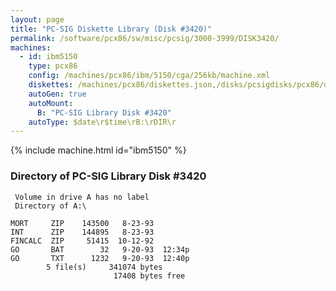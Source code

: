 ```yaml
---
layout: page
title: "PC-SIG Diskette Library (Disk #3420)"
permalink: /software/pcx86/sw/misc/pcsig/3000-3999/DISK3420/
machines:
  - id: ibm5150
    type: pcx86
    config: /machines/pcx86/ibm/5150/cga/256kb/machine.xml
    diskettes: /machines/pcx86/diskettes.json,/disks/pcsigdisks/pcx86/diskettes.json
    autoGen: true
    autoMount:
      B: "PC-SIG Library Disk #3420"
    autoType: $date\r$time\rB:\rDIR\r
---
```


{% include machine.html id="ibm5150" %}

### Directory of PC-SIG Library Disk #3420

     Volume in drive A has no label
     Directory of A:\

    MORT     ZIP    143500   8-23-93
    INT      ZIP    144895   8-23-93
    FINCALC  ZIP     51415  10-12-92
    GO       BAT        32   9-20-93  12:34p
    GO       TXT      1232   9-20-93  12:40p
            5 file(s)     341074 bytes
                           17408 bytes free
